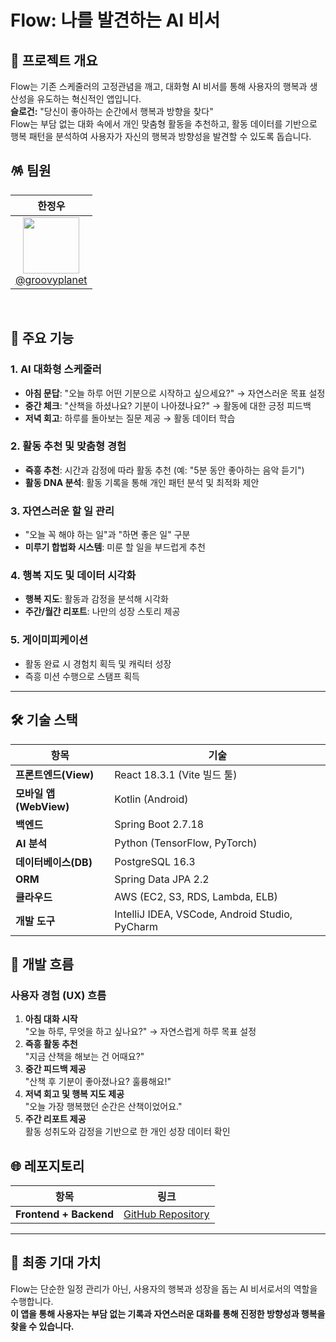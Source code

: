 
# **Flow: 나를 발견하는 AI 비서**

## 📜 **프로젝트 개요**

Flow는 기존 스케줄러의 고정관념을 깨고, 대화형 AI 비서를 통해 사용자의 행복과 생산성을 유도하는 혁신적인 앱입니다.  
**슬로건:** "당신이 좋아하는 순간에서 행복과 방향을 찾다"  
Flow는 부담 없는 대화 속에서 개인 맞춤형 활동을 추천하고, 활동 데이터를 기반으로 행복 패턴을 분석하여 사용자가 자신의 행복과 방향성을 발견할 수 있도록 돕습니다.



## 🪅 팀원

| **한정우** |
| :------: |  
| [<img src="https://avatars.githubusercontent.com/groovyplanet" height=90> <br/> @groovyplanet](https://github.com/groovyplanet) |

<br/>

## 🌟 **주요 기능**

### 1. **AI 대화형 스케줄러**
- **아침 문답**: "오늘 하루 어떤 기분으로 시작하고 싶으세요?" → 자연스러운 목표 설정
- **중간 체크**: "산책을 하셨나요? 기분이 나아졌나요?" → 활동에 대한 긍정 피드백
- **저녁 회고**: 하루를 돌아보는 질문 제공 → 활동 데이터 학습

### 2. **활동 추천 및 맞춤형 경험**
- **즉흥 추천**: 시간과 감정에 따라 활동 추천 (예: "5분 동안 좋아하는 음악 듣기")
- **활동 DNA 분석**: 활동 기록을 통해 개인 패턴 분석 및 최적화 제안

### 3. **자연스러운 할 일 관리**
- "오늘 꼭 해야 하는 일"과 "하면 좋은 일" 구분
- **미루기 합법화 시스템**: 미룬 할 일을 부드럽게 추천

### 4. **행복 지도 및 데이터 시각화**
- **행복 지도**: 활동과 감정을 분석해 시각화
- **주간/월간 리포트**: 나만의 성장 스토리 제공

### 5. **게이미피케이션**
- 활동 완료 시 경험치 획득 및 캐릭터 성장
- 즉흥 미션 수행으로 스탬프 획득

---

## 🛠 **기술 스택**

| **항목**            | **기술**                       |
|---------------------|--------------------------------|
| **프론트엔드(View)**| React 18.3.1 (Vite 빌드 툴)    |
| **모바일 앱(WebView)** | Kotlin (Android)              |
| **백엔드**          | Spring Boot 2.7.18             |
| **AI 분석**         | Python (TensorFlow, PyTorch)   |
| **데이터베이스(DB)** | PostgreSQL 16.3                |
| **ORM**             | Spring Data JPA 2.2            |
| **클라우드**         | AWS (EC2, S3, RDS, Lambda, ELB)|
| **개발 도구**       | IntelliJ IDEA, VSCode, Android Studio, PyCharm |



## 🚀 **개발 흐름**

### **사용자 경험 (UX) 흐름**
1. **아침 대화 시작**  
   "오늘 하루, 무엇을 하고 싶나요?" → 자연스럽게 하루 목표 설정
2. **즉흥 활동 추천**  
   "지금 산책을 해보는 건 어때요?"
3. **중간 피드백 제공**  
   "산책 후 기분이 좋아졌나요? 훌륭해요!"
4. **저녁 회고 및 행복 지도 제공**  
   "오늘 가장 행복했던 순간은 산책이었어요."
5. **주간 리포트 제공**  
   활동 성취도와 감정을 기반으로 한 개인 성장 데이터 확인



## 🌐 **레포지토리**

| 항목                          | 링크                                                |
|-------------------------------|---------------------------------------------------|
| **Frontend + Backend**        | [GitHub Repository](https://github.com/FlowAssistant/Flow-ReactSpring) |

---

## 🎯 **최종 기대 가치**
Flow는 단순한 일정 관리가 아닌, 사용자의 행복과 성장을 돕는 AI 비서로서의 역할을 수행합니다.  
**이 앱을 통해 사용자는 부담 없는 기록과 자연스러운 대화를 통해 진정한 방향성과 행복을 찾을 수 있습니다.**



